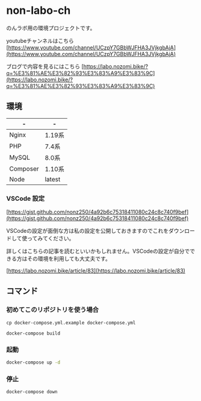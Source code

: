 # non-labo-ch

のんラボ用の環境プロジェクトです。

youtubeチャンネルはこちら [https://www.youtube.com/channel/UCzpY7GBbWJFHA3JVjkgbAjA](https://www.youtube.com/channel/UCzpY7GBbWJFHA3JVjkgbAjA)

ブログで内容を見るにはこちら [https://labo.nozomi.bike/?q=%E3%81%AE%E3%82%93%E3%83%A9%E3%83%9C](https://labo.nozomi.bike/?q=%E3%81%AE%E3%82%93%E3%83%A9%E3%83%9C)

## 環境

|-|-|
|---|---|
|Nginx|1.19系|
|PHP|7.4系|
|MySQL|8.0系|
|Composer|1.10系|
|Node|latest|

### VSCode 設定

[https://gist.github.com/nonz250/4a92b6c75318411080c24c8c740f9bef](https://gist.github.com/nonz250/4a92b6c75318411080c24c8c740f9bef)

VSCodeの設定が面倒な方は私の設定を公開しておきますのでこれをダウンロードして使ってみてください。

詳しくはこちらの記事を読むといいかもしれません。VSCodeの設定が自分でできる方はその環境を利用しても大丈夫です。

[https://labo.nozomi.bike/article/83](https://labo.nozomi.bike/article/83)

## コマンド

### 初めてこのリポジトリを使う場合

```shell script
cp docker-compose.yml.example docker-compose.yml

docker-compose build
```

### 起動

```bash
docker-compose up -d
```

### 停止

```bash
docker-compose down
```
